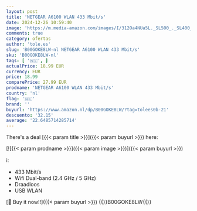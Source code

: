 ```yaml
---
layout: post
title: 'NETGEAR A6100 WLAN 433 Mbit/s'
date: 2024-12-26 10:59:40
image: 'https://m.media-amazon.com/images/I/312Oa4NUa5L._SL500_._SL400_.jpg'
comments: true
category: ofertas
author: 'tole.es'
slug: 'B00GOKE8LW-nl NETGEAR A6100 WLAN 433 Mbit/s'
sku: 'B00GOKE8LW-nl'
tags: [ '🇳🇱', ]
actualPrice: 18.99 EUR
currency: EUR
price: 18.99
comparePrice: 27.99 EUR
prodname: 'NETGEAR A6100 WLAN 433 Mbit/s'
country: 'nl'
flag: '🇳🇱'
brand: ''
buyurl: 'https://www.amazon.nl/dp/B00GOKE8LW/?tag=tolees0b-21'
descuento: '32.15'
average: '22.6485714285714'
---
```


There's a deal [{{< param title >}}]({{< param buyurl >}})  here:

[![{{< param prodname >}}]({{< param image >}})]({{< param buyurl >}})

ℹ️:

- 433 Mbit/s
- Wifi Dual-band (2.4 GHz / 5 GHz)
- Draadloos
- USB WLAN

[🛒 Buy it now!!]({{< param buyurl >}})
{{<world>}}B00GOKE8LW{{</world>}}
